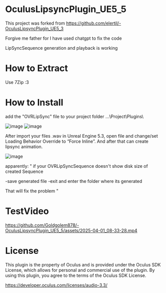 # OculusLipsyncPlugin_UE5_5

This project was forked from https://github.com/elertil/-OculusLipsyncPlugin_UE5_3

Forgive me father for I have used chatgpt to fix the code

LipSyncSequence generation and playback is working

# How to Extract

Use 7Zip :3

# How to Install

add the "OVRLipSync" file to your project folder ...\Project\Plugins\

![image](https://github.com/Goldgolem878/-OculusLipsyncPlugin_UE5_5/assets/280540357-b82aa621-0a46-4ba8-bf36-78a61e4ede84.png)
![image](https://github.com/Goldgolem878/-OculusLipsyncPlugin_UE5_5/assets/280540392-3791661a-9397-4dfb-a4b2-8a6a7973c732.png)

After import your files .wav in Unreal Engine 5.3, open file and change/set Loading Behavior Override to “Force Inline”. And after that can create lipsync animation.

![image](https://github.com/Goldgolem878/-OculusLipsyncPlugin_UE5_5/assets/280540538-21dd0d54-00fd-4d7b-9d42-4140982a7787.png)

apparently:
"
if your OVRLipSyncSequence doesn't show disk size of created Sequence

-save generated file
-exit and enter the folder where its generated

That will fix the problem
"

# TestVideo
https://github.com/Goldgolem878/-OculusLipsyncPlugin_UE5_5/assets/2025-04-01_08-33-28.mp4


 


# License
This plugin is the property of Oculus and is provided under the Oculus SDK License, which allows for personal and commercial use of the plugin. By using this plugin, you agree to the terms of the Oculus SDK License.

https://developer.oculus.com/licenses/audio-3.3/
